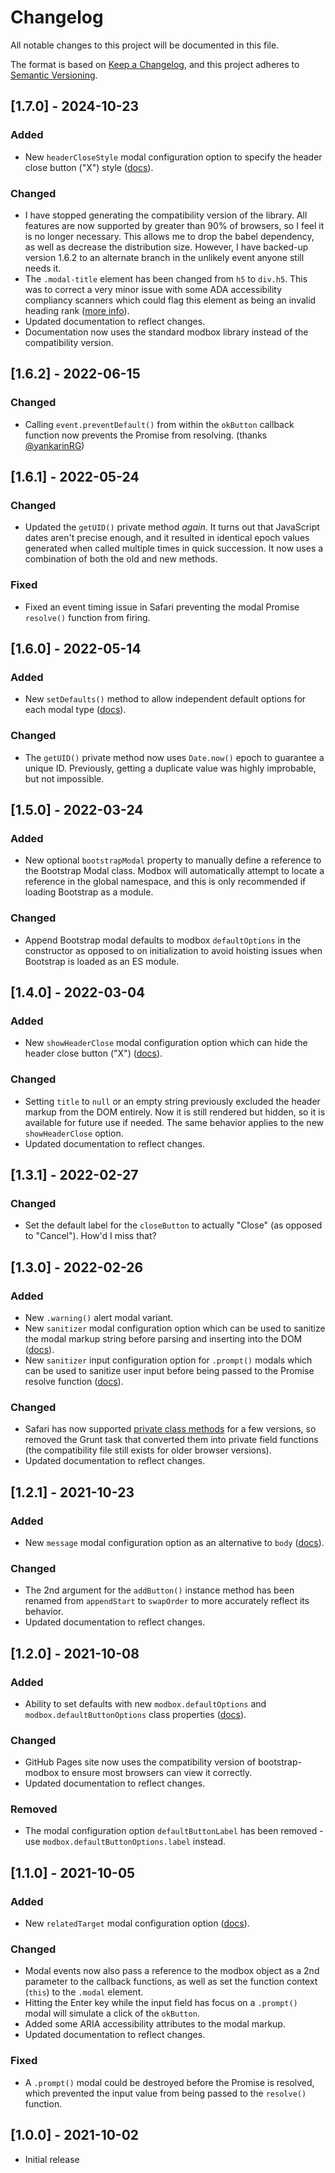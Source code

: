 # Changelog
All notable changes to this project will be documented in this file.

The format is based on [Keep a Changelog](https://keepachangelog.com/), and this project adheres to [Semantic Versioning](https://semver.org/).


## [1.7.0] - 2024-10-23
### Added
- New `headerCloseStyle` modal configuration option to specify the header close button ("X") style ([docs](https://erobertson42.github.io/bootstrap-modbox/docs.html#options-headerCloseStyle)).

### Changed
- I have stopped generating the compatibility version of the library. All features are now supported by greater than 90% of browsers, so I feel it is no longer necessary. This allows me to drop the babel dependency, as well as decrease the distribution size. However, I have backed-up version 1.6.2 to an alternate branch in the unlikely event anyone still needs it.
- The `.modal-title` element has been changed from `h5` to `div.h5`.  This was to correct a very minor issue with some ADA accessibility compliancy scanners which could flag this element as being an invalid heading rank ([more info](https://www.w3.org/WAI/tutorials/page-structure/headings/)).
- Updated documentation to reflect changes.
- Documentation now uses the standard modbox library instead of the compatibility version.


## [1.6.2] - 2022-06-15
### Changed
- Calling `event.preventDefault()` from within the `okButton` callback function now prevents the Promise from resolving.  (thanks [@yankarinRG](https://github.com/yankarinRG))


## [1.6.1] - 2022-05-24
### Changed
- Updated the `getUID()` private method *again*.  It turns out that JavaScript dates aren't precise enough, and it resulted in identical epoch values generated when called multiple times in quick succession.  It now uses a combination of both the old and new methods.

### Fixed
- Fixed an event timing issue in Safari preventing the modal Promise `resolve()` function from firing.


## [1.6.0] - 2022-05-14
### Added
- New `setDefaults()` method to allow independent default options for each modal type ([docs](https://erobertson42.github.io/bootstrap-modbox/docs.html#methods-setDefaults)).

### Changed
- The `getUID()` private method now uses `Date.now()` epoch to guarantee a unique ID.  Previously, getting a duplicate value was highly improbable, but not impossible.


## [1.5.0] - 2022-03-24
### Added
- New optional `bootstrapModal` property to manually define a reference to the Bootstrap Modal class.  Modbox will automatically attempt to locate a reference in the global namespace, and this is only recommended if loading Bootstrap as a module.

### Changed
- Append Bootstrap modal defaults to modbox `defaultOptions` in the constructor as opposed to on initialization to avoid hoisting issues when Bootstrap is loaded as an ES module.


## [1.4.0] - 2022-03-04
### Added
- New `showHeaderClose` modal configuration option which can hide the header close button ("X") ([docs](https://erobertson42.github.io/bootstrap-modbox/docs.html#options-showHeaderClose)).

### Changed
- Setting `title` to `null` or an empty string previously excluded the header markup from the DOM entirely.  Now it is still rendered but hidden, so it is available for future use if needed.  The same behavior applies to the new `showHeaderClose` option.
- Updated documentation to reflect changes.


## [1.3.1] - 2022-02-27
### Changed
- Set the default label for the `closeButton` to actually "Close" (as opposed to "Cancel").  How'd I miss that?


## [1.3.0] - 2022-02-26
### Added
- New `.warning()` alert modal variant.
- New `sanitizer` modal configuration option which can be used to sanitize the modal markup string before parsing and inserting into the DOM ([docs](https://erobertson42.github.io/bootstrap-modbox/docs.html#options-sanitizer)).
- New `sanitizer` input configuration option for `.prompt()` modals which can be used to sanitize user input before being passed to the Promise resolve function ([docs](https://erobertson42.github.io/bootstrap-modbox/docs.html#options-input)).

### Changed
- Safari has now supported [private class methods](https://caniuse.com/mdn-javascript_classes_private_class_methods) for a few versions, so removed the Grunt task that converted them into private field functions (the compatibility file still exists for older browser versions).
- Updated documentation to reflect changes.


## [1.2.1] - 2021-10-23
### Added
- New `message` modal configuration option as an alternative to `body` ([docs](https://erobertson42.github.io/bootstrap-modbox/docs.html#options-message)).

### Changed
- The 2nd argument for the `addButton()` instance method has been renamed from `appendStart` to `swapOrder` to more accurately reflect its behavior.
- Updated documentation to reflect changes.


## [1.2.0] - 2021-10-08
### Added
- Ability to set defaults with new `modbox.defaultOptions` and `modbox.defaultButtonOptions` class properties ([docs](https://erobertson42.github.io/bootstrap-modbox/docs.html#properties-defaultOptions)).

### Changed
- GitHub Pages site now uses the compatibility version of bootstrap-modbox to ensure most browsers can view it correctly.
- Updated documentation to reflect changes.

### Removed
- The modal configuration option `defaultButtonLabel` has been removed - use `modbox.defaultButtonOptions.label` instead.


## [1.1.0] - 2021-10-05
### Added
- New `relatedTarget` modal configuration option ([docs](https://erobertson42.github.io/bootstrap-modbox/docs.html#options-relatedTarget)).

### Changed
- Modal events now also pass a reference to the modbox object as a 2nd parameter to the callback functions, as well as set the function context (`this`) to the `.modal` element.
- Hitting the Enter key while the input field has focus on a `.prompt()` modal will simulate a click of the `okButton`.
- Added some ARIA accessibility attributes to the modal markup.
- Updated documentation to reflect changes.

### Fixed
- A `.prompt()` modal could be destroyed before the Promise is resolved, which prevented the input value from being passed to the `resolve()` function.


## [1.0.0] - 2021-10-02
- Initial release
